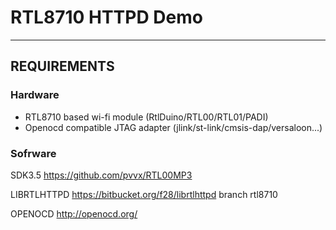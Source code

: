 # RTL8710 HTTPD Demo #
***

## REQUIREMENTS ##

### Hardware ###
* RTL8710 based wi-fi module (RtlDuino/RTL00/RTL01/PADI)
* Openocd compatible JTAG adapter (jlink/st-link/cmsis-dap/versaloon...)

### Sofrware ###
SDK3.5
https://github.com/pvvx/RTL00MP3

LIBRTLHTTPD
https://bitbucket.org/f28/librtlhttpd
branch rtl8710

OPENOCD
http://openocd.org/
